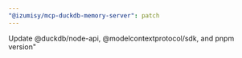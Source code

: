 ```yaml
---
"@izumisy/mcp-duckdb-memory-server": patch
---
```


Update @duckdb/node-api, @modelcontextprotocol/sdk, and pnpm version"
